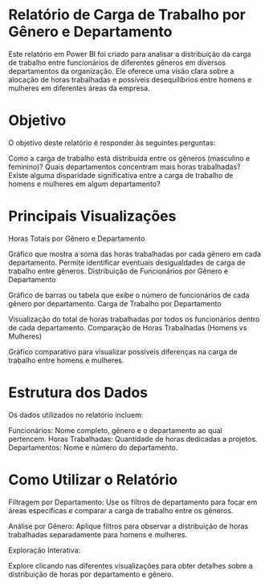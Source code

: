 # Relatório de Carga de Trabalho por Gênero e Departamento
Este relatório em Power BI foi criado para analisar a distribuição da carga de trabalho entre funcionários de diferentes gêneros em diversos departamentos da organização. Ele oferece uma visão clara sobre a alocação de horas trabalhadas e possíveis desequilíbrios entre homens e mulheres em diferentes áreas da empresa.

# Objetivo
O objetivo deste relatório é responder às seguintes perguntas:

Como a carga de trabalho está distribuída entre os gêneros (masculino e feminino)?
Quais departamentos concentram mais horas trabalhadas?
Existe alguma disparidade significativa entre a carga de trabalho de homens e mulheres em algum departamento?

# Principais Visualizações
Horas Totais por Gênero e Departamento

Gráfico que mostra a soma das horas trabalhadas por cada gênero em cada departamento.
Permite identificar eventuais desigualdades de carga de trabalho entre gêneros.
Distribuição de Funcionários por Gênero e Departamento

Gráfico de barras ou tabela que exibe o número de funcionários de cada gênero por departamento.
Carga de Trabalho por Departamento

Visualização do total de horas trabalhadas por todos os funcionários dentro de cada departamento.
Comparação de Horas Trabalhadas (Homens vs Mulheres)

Gráfico comparativo para visualizar possíveis diferenças na carga de trabalho entre homens e mulheres.

# Estrutura dos Dados
Os dados utilizados no relatório incluem:

Funcionários: Nome completo, gênero e o departamento ao qual pertencem.
Horas Trabalhadas: Quantidade de horas dedicadas a projetos.
Departamentos: Nome e número do departamento.

# Como Utilizar o Relatório

Filtragem por Departamento:
Use os filtros de departamento para focar em áreas específicas e comparar a carga de trabalho entre os gêneros.

Análise por Gênero:
Aplique filtros para observar a distribuição de horas trabalhadas separadamente para homens e mulheres.

Exploração Interativa:

Explore clicando nas diferentes visualizações para obter detalhes sobre a distribuição de horas por departamento e gênero.
